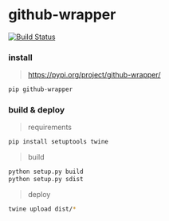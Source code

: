 # github-wrapper

[![Build Status](https://travis-ci.org/py-nayls/github-wrapper.svg?branch=master)](https://travis-ci.org/py-nayls/github-wrapper)

### install

> https://pypi.org/project/github-wrapper/
```sh
pip github-wrapper
```


### build & deploy

> requirements

```sh
pip install setuptools twine
```


> build

```sh
python setup.py build
python setup.py sdist
```

> deploy

```sh
twine upload dist/*
```
